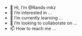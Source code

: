 - 👋 Hi, I’m @Rands-mkz
- 👀 I’m interested in ...
- 🌱 I’m currently learning ...
- 💞️ I’m looking to collaborate on ...
- 📫 How to reach me ...

<!---
Rands-mkz/Rands-mkz is a ✨ special ✨ repository because its `README.md` (this file) appears on your GitHub profile.
You can click the Preview link to take a look at your changes.
--->
